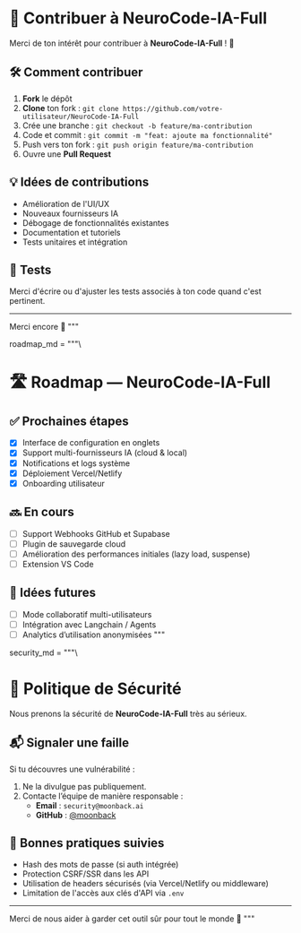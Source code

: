# 🤝 Contribuer à NeuroCode-IA-Full

Merci de ton intérêt pour contribuer à **NeuroCode-IA-Full** ! 🎉

## 🛠️ Comment contribuer

1. **Fork** le dépôt
2. **Clone** ton fork : `git clone https://github.com/votre-utilisateur/NeuroCode-IA-Full`
3. Crée une branche : `git checkout -b feature/ma-contribution`
4. Code et commit : `git commit -m "feat: ajoute ma fonctionnalité"`
5. Push vers ton fork : `git push origin feature/ma-contribution`
6. Ouvre une **Pull Request**

## 💡 Idées de contributions

- Amélioration de l'UI/UX
- Nouveaux fournisseurs IA
- Débogage de fonctionnalités existantes
- Documentation et tutoriels
- Tests unitaires et intégration

## 🧪 Tests

Merci d'écrire ou d'ajuster les tests associés à ton code quand c'est pertinent.

---

Merci encore 💜
"""

roadmap_md = """\
# 🛣️ Roadmap — NeuroCode-IA-Full

## ✅ Prochaines étapes

- [x] Interface de configuration en onglets
- [x] Support multi-fournisseurs IA (cloud & local)
- [x] Notifications et logs système
- [x] Déploiement Vercel/Netlify
- [x] Onboarding utilisateur

## 🔜 En cours

- [ ] Support Webhooks GitHub et Supabase
- [ ] Plugin de sauvegarde cloud
- [ ] Amélioration des performances initiales (lazy load, suspense)
- [ ] Extension VS Code

## 🧠 Idées futures

- [ ] Mode collaboratif multi-utilisateurs
- [ ] Intégration avec Langchain / Agents
- [ ] Analytics d’utilisation anonymisées
"""

security_md = """\
# 🔐 Politique de Sécurité

Nous prenons la sécurité de **NeuroCode-IA-Full** très au sérieux.

## 📬 Signaler une faille

Si tu découvres une vulnérabilité :

1. Ne la divulgue pas publiquement.
2. Contacte l’équipe de manière responsable :
   - **Email** : `security@moonback.ai`
   - **GitHub** : [@moonback](https://github.com/moonback)

## 🔐 Bonnes pratiques suivies

- Hash des mots de passe (si auth intégrée)
- Protection CSRF/SSR dans les API
- Utilisation de headers sécurisés (via Vercel/Netlify ou middleware)
- Limitation de l'accès aux clés d'API via `.env`

---

Merci de nous aider à garder cet outil sûr pour tout le monde 🙏
"""